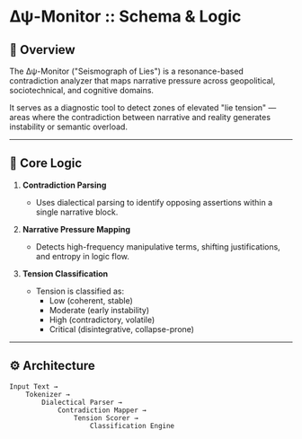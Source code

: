 # Δψ-Monitor :: Schema & Logic

## 📘 Overview
The Δψ-Monitor ("Seismograph of Lies") is a resonance-based contradiction analyzer
that maps narrative pressure across geopolitical, sociotechnical, and cognitive domains.

It serves as a diagnostic tool to detect zones of elevated "lie tension" — areas where the
contradiction between narrative and reality generates instability or semantic overload.

---

## 🧠 Core Logic

1. **Contradiction Parsing**
   - Uses dialectical parsing to identify opposing assertions within a single narrative block.

2. **Narrative Pressure Mapping**
   - Detects high-frequency manipulative terms, shifting justifications, and entropy in logic flow.

3. **Tension Classification**
   - Tension is classified as:
     - Low (coherent, stable)
     - Moderate (early instability)
     - High (contradictory, volatile)
     - Critical (disintegrative, collapse-prone)

---

## ⚙️ Architecture

```plaintext
Input Text →
    Tokenizer →
        Dialectical Parser →
            Contradiction Mapper →
                Tension Scorer →
                    Classification Engine
